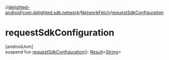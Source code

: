 //[delighted-android](../../../index.md)/[com.delighted.sdk.network](../index.md)/[NetworkFetch](index.md)/[requestSdkConfiguration](request-sdk-configuration.md)

# requestSdkConfiguration

[androidJvm]\
suspend fun [requestSdkConfiguration](request-sdk-configuration.md)(): [Result](https://kotlinlang.org/api/latest/jvm/stdlib/kotlin/-result/index.html)&lt;[String](https://kotlinlang.org/api/latest/jvm/stdlib/kotlin/-string/index.html)&gt;
